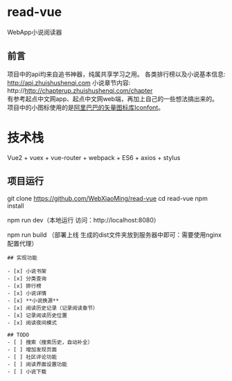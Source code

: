 # read-vue
WebApp小说阅读器

## 前言

项目中的api均来自追书神器，纯属共享学习之用。
各类排行榜以及小说基本信息: http://api.zhuishushenqi.com
小说章节内容: http://http://chapterup.zhuishushenqi.com/chapter         
有参考起点中文网app、起点中文网web端，再加上自己的一些想法搞出来的。
项目中的小图标使用的是[阿里巴巴的矢量图标库Iconfont](http://www.iconfont.cn/)。

# 技术栈
Vue2 + vuex + vue-router + webpack + ES6 + axios + stylus

## 项目运行

git clone https://github.com/WebXiaoMing/read-vue
cd read-vue
npm install

npm run dev（本地运行 访问：http://localhost:8080）

npm run build （部署上线 生成的dist文件夹放到服务器中即可：需要使用nginx配置代理）
```
## 实现功能

- [x] 小说书架
- [x] 分类查询
- [x] 排行榜
- [x] 小说详情
- [x] **小说换源**
- [x] 阅读历史记录（记录阅读章节）
- [x] 记录阅读历史位置
- [x] 阅读夜间模式

## TODO
- [ ] 搜索（搜索历史，自动补全）
- [ ] 增加发现页面
- [ ] 社区评论功能
- [ ] 阅读界面设置功能
- [ ] 小说下载

